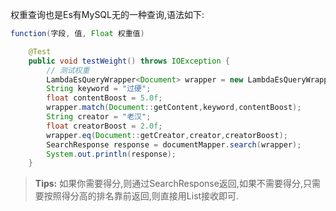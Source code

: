 权重查询也是Es有MySQL无的一种查询,语法如下:
```java
function(字段, 值, Float 权重值)
```
```java
    @Test
    public void testWeight() throws IOException {
      	// 测试权重
        LambdaEsQueryWrapper<Document> wrapper = new LambdaEsQueryWrapper<>();
        String keyword = "过硬";
        float contentBoost = 5.0f;
        wrapper.match(Document::getContent,keyword,contentBoost);
        String creator = "老汉";
        float creatorBoost = 2.0f;
        wrapper.eq(Document::getCreator,creator,creatorBoost);
        SearchResponse response = documentMapper.search(wrapper);
        System.out.println(response);
    }
```
> **Tips:**
> 如果你需要得分,则通过SearchResponse返回,如果不需要得分,只需要按照得分高的排名靠前返回,则直接用List<T>接收即可.

